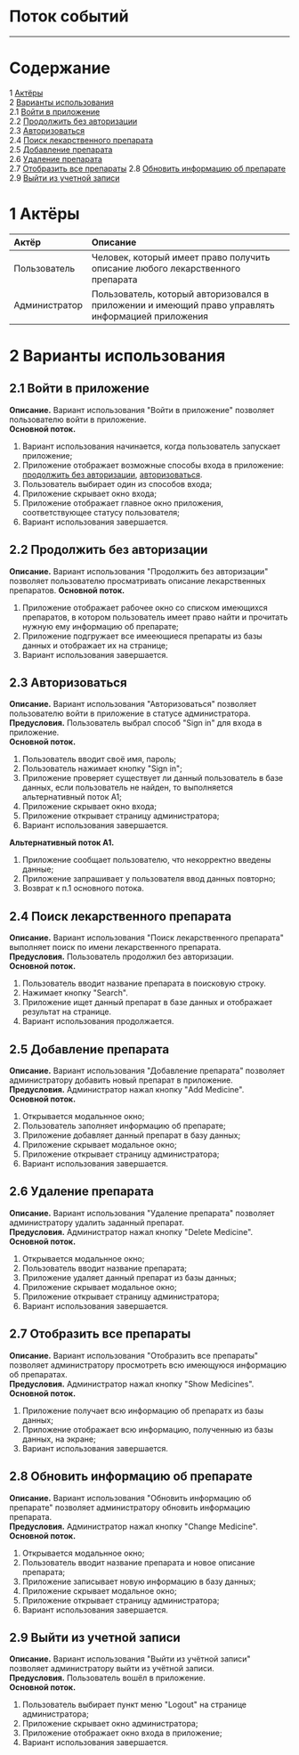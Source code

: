 # Поток событий
---

# Содержание
1 [Актёры](#actors)  
2 [Варианты использования](#use_case)  
2.1 [Войти в приложение](#sign_in_to_the_app)  
2.2 [Продолжить без авторизации](#continue_without_auth)  
2.3 [Авторизоваться](#signin)  
2.4 [Поиск лекарственного препарата](#search_medicine)  
2.5 [Добавление препарата](#add_medicine)  
2.6 [Удаление препарата](#delete_medicine)  
2.7 [Отобразить все препараты](#show)
2.8 [Обновить информацию об препарате](#change)
2.9 [Выйти из учетной записи](#logout)  

<a name="actors"/>

# 1 Актёры

| Актёр | Описание |
|:--|:--|
| Пользователь | Человек, который имеет право получить описание любого лекарственного препарата |
| Администратор | Пользователь, который авторизовался в приложении и имеющий право управлять информацией приложения |

<a name="use_case"/>

# 2 Варианты использования

<a name="sign_in_to_the_app"/>

## 2.1 Войти в приложение

**Описание.** Вариант использования "Войти в приложение" позволяет пользователю войти в приложение.  
**Основной поток.**
1. Вариант использования начинается, когда пользователь запускает приложение;
2. Приложение отображает возможные способы входа в приложение: [продолжить без авторизации](#continue_without_auth), [авторизоваться](#signin).
3. Пользователь выбирает один из способов входа;
4. Приложение скрывает окно входа;
5. Приложение отображает главное окно приложения, соответствующее статусу пользователя;
6. Вариант использования завершается.

<a name="continue_without_auth"/>

## 2.2 Продолжить без авторизации

**Описание.** Вариант использования "Продолжить без авторизации" позволяет пользователю просматривать описание лекарственных препаратов.
**Основной поток.**
1. Приложение отображает рабочее окно со списком имеющихся препаратов, в котором пользователь имеет право найти и прочитать нужную ему информацию об препарате;
2. Приложение подгружает все имееющиеся препараты из базы данных и отображает их на странице;
3. Вариант использования завершается.

<a name="signin"/>

## 2.3 Авторизоваться

**Описание.** Вариант использования "Авторизоваться" позволяет пользователю войти в приложение в статусе администратора.  
**Предусловия.** Пользователь выбрал способ "Sign in" для входа в приложение.  
**Основной поток.**
1. Пользователь вводит своё имя, пароль;
2. Пользователь нажимает кнопку "Sign in";
3. Приложение проверяет существует ли данный пользователь в базе данных, если пользователь не найден, 
то выполняется альтернативный поток А1;
6. Приложение скрывает окно входа;
7. Приложение открывает страницу администратора;
7. Вариант использования завершается.

**Альтернативный поток А1.**
1. Приложение сообщает пользователю, что некорректно введены данные;
2. Приложение запрашивает у пользователя ввод данных повторно;
3. Возврат к п.1 основного потока.

<a name="search_medicine"/>

## 2.4 Поиск лекарственного препарата

**Описание.** Вариант использования "Поиск лекарственного препарата" выполняет поиск по имени лекарственного препарата.  
**Предусловия.** Пользователь продолжил без авторизации.  
**Основной поток.**

1. Пользователь вводит название препарата в поисковую строку.
2. Нажимает кнопку "Search".
3. Приложение ищет данный препарат в базе данных и отображает результат на странице.
4. Вариант использования продолжается.

<a name="add_medicine"/>

## 2.5 Добавление препарата

**Описание.** Вариант использования "Добавление препарата" позволяет администратору добавить новый препарат в приложение.  
**Предусловия.** Администратор нажал кнопку "Add Medicine".  
**Основной поток.**
1. Открывается модальнное окно;
2. Пользователь заполняет информацию об препарате;
3. Приложение добавляет данный препарат в базу данных;
4. Приложение скрывает модальное окно;
5. Приложение открывает страницу администратора;
6. Вариант использования завершается.

<a name="delete_medicine"/>

## 2.6 Удаление препарата

**Описание.** Вариант использования "Удаление препарата" позволяет администратору удалить заданный препарат.  
**Предусловия.** Администратор нажал кнопку "Delete Medicine".  
**Основной поток.**
1. Открывается модальнное окно;
2. Пользователь вводит название препарата;
3. Приложение удаляет данный препарат из базы данных;
4. Приложение скрывает модальное окно;
5. Приложение открывает страницу администратора;
6. Вариант использования завершается.

<a name="show">
  
 ## 2.7 Отобразить все препараты

**Описание.** Вариант использования "Отобразить все препараты" позволяет администратору просмотреть всю имеющуюся информацию об препаратах.  
**Предусловия.** Администратор нажал кнопку "Show Medicines".  
**Основной поток.**
1. Приложение получает всю информацию об препаратх из базы данных;
2. Приложение отображает всю информацию, полученныю из базы данных, на экране;
3. Вариант использования завершается.

<a name="change"/>

## 2.8 Обновить информацию об препарате

**Описание.** Вариант использования "Обновить информацию об препарате" позволяет администратору обновить информацию препарата.  
**Предусловия.** Администратор нажал кнопку "Change Medicine".  
**Основной поток.**
1. Открывается модальнное окно;
2. Пользователь вводит название препарата и новое описание препарата;
3. Приложение записывает новую информацию в базу данных;
4. Приложение скрывает модальное окно;
5. Приложение открывает страницу администратора;
6. Вариант использования завершается.

<a name="logout"/>

## 2.9 Выйти из учетной записи

**Описание.** Вариант использования "Выйти из учётной записи" позволяет администратору выйти из учётной записи.  
**Предусловия.** Пользователь вошёл в приложение.   
**Основной поток.**
1. Пользователь выбирает пункт меню "Logout" на странице администратора;
2. Приложение скрывает окно администратора;
3. Приложение отображает окно входа в приложение;
4. Вариант использования завершается.
